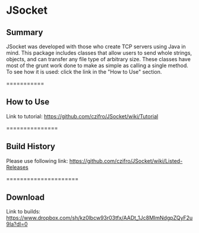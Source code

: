 JSocket
===============


Summary
----------

JSocket was developed with those who create TCP servers using Java in mind. This package includes classes that allow users to send whole strings, objects, and can transfer any file type of arbitrary size. These classes have most of the grunt work done to make as simple as calling a single method. To see how it is used: click the link in the "How to Use" section.

===========


How to Use
-----------

Link to tutorial: https://github.com/czifro/JSocket/wiki/Tutorial

===============


Build History
--------------

Please use following link: https://github.com/czifro/JSocket/wiki/Listed-Releases
   
=====================


Download
-----------

Link to builds: https://www.dropbox.com/sh/kz0lbcw93r03tfx/AADt_1Jc8MImNdgpZQyF2u9Ia?dl=0
